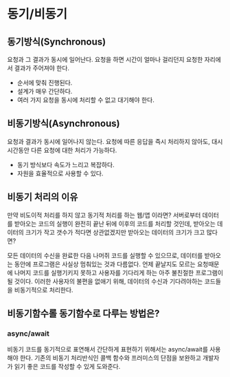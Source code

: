 # 동기/비동기

## 동기방식(Synchronous)

요청과 그 결과가 동시에 일어난다. 요청을 하면 시간이 얼마나 걸리던지 요청한 자리에서 결과가 주어져야 한다.

- 순서에 맞춰 진행된다.
- 설계가 매우 간단하다.
- 여러 가지 요청을 동시에 처리할 수 없고 대기해야 한다.

## 비동기방식(Asynchronous)

요청과 결과가 동시에 일어나지 않는다. 요청에 따른 응답을 즉시 처리하지 않아도, 대시 시간동안 다른 요청에 대한 처리가 가능하다.

- 동기 방식보다 속도가 느리고 복잡하다.
- 자원을 효율적으로 사용할 수 있다.

## 비동기 처리의 이유

만약 비도이적 처리를 하지 않고 동기적 처리를 하는 웹/앱 이라면?
서버로부터 데이터를 받아오는 코드의 실행이 완전히 끝난 뒤에 이후의 코드를 처리할 것인데, 받아오는 데이터의 크기가 작고 갯수가 적다면 상관없겠지만 받아오는 데이터의 크기가 크고 많다면?

모든 데이터의 수신을 완료한 다음 나머쥐 코드를 실행할 수 있으므로, 데이터를 받아오는 동안에 프로그램은 사실상 멈춰있는 것과 다름없다. 언제 끝날지도 모르는 요청때문에 나머지 코드를 실행기키지 못하고 사용자를 기다리게 하는 아주 불친절한 프로그램이 될 것이다. 이러한 사용자의 불편을 없애기 위해, 데이터의 수신과 기다려야하는 코드들을 비동기적으로 처리한다.

## 비동기함수롤 동기함수로 다루는 방법은?

### async/await

비동기 코드를 동기적으로 표연해서 간단하게 표현하기 위해서는 async/await를 사용해야 한다. 기존의 비동기 처리반식인 콜백 함수와 프러미스의 단점을 보완하고 개발자가 읽기 좋은 코드를 작성할 수 있게 도와준다.

